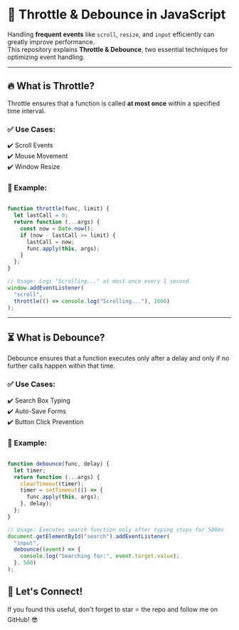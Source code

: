 # 🚀 Throttle & Debounce in JavaScript  

Handling **frequent events** like `scroll`, `resize`, and `input` efficiently can greatly improve performance.  
This repository explains **Throttle & Debounce**, two essential techniques for optimizing event handling.  

---

## 🔥 What is Throttle?  
Throttle ensures that a function is called **at most once** within a specified time interval.  
### **✅ Use Cases:**  
✔️ Scroll Events  
✔️ Mouse Movement  
✔️ Window Resize  

### **📌 Example:**
```js

function throttle(func, limit) {
  let lastCall = 0;
  return function (...args) {
    const now = Date.now();
    if (now - lastCall >= limit) {
      lastCall = now;
      func.apply(this, args);
    }
  };
}

// Usage: Logs "Scrolling..." at most once every 1 second
window.addEventListener(
  "scroll",
  throttle(() => console.log("Scrolling..."), 1000)
);

```

---

## ⏳ What is Debounce? 
Debounce ensures that a function executes only after a delay and only if no further calls happen within that time.
### **✅ Use Cases:**  
✔️ Search Box Typing  
✔️ Auto-Save Forms  
✔️ Button Click Prevention  

### **📌 Example:**
```js

function debounce(func, delay) {
  let timer;
  return function (...args) {
    clearTimeout(timer);
    timer = setTimeout(() => {
      func.apply(this, args);
    }, delay);
  };
}

// Usage: Executes search function only after typing stops for 500ms
document.getElementById("search").addEventListener(
  "input",
  debounce((event) => {
    console.log("Searching for:", event.target.value);
  }, 500)
);

```

## 📢 Let's Connect!
If you found this useful, don't forget to star ⭐ the repo and follow me on GitHub! 😎



